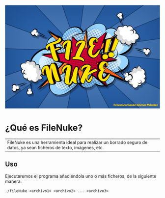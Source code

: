 # ![fileNuke](https://github.com/X5K0/FileNuke/blob/main/FileNuke.png)

# ¿Qué es FileNuke?
<table>
<tr>
<td>
FileNuke es una herramienta ideal para realizar un borrado seguro de datos, ya sean ficheros de texto, imágenes, etc.
</td>
</tr>
</table>


## Uso
Ejecutaremos el programa añadiéndola uno o más ficheros, de la siguiente manera:

```
./fileNuke <archivo1> <archivo2> ... <archivo3>
```

